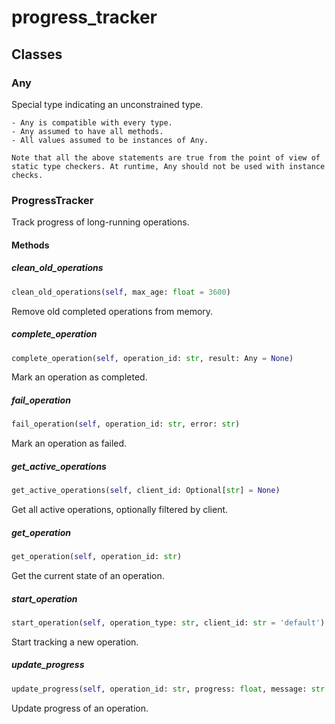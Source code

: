 # progress_tracker

## Classes

### Any

Special type indicating an unconstrained type.

    - Any is compatible with every type.
    - Any assumed to have all methods.
    - All values assumed to be instances of Any.

    Note that all the above statements are true from the point of view of
    static type checkers. At runtime, Any should not be used with instance
    checks.

### ProgressTracker

Track progress of long-running operations.

#### Methods

##### clean_old_operations

```python
clean_old_operations(self, max_age: float = 3600)
```

Remove old completed operations from memory.

##### complete_operation

```python
complete_operation(self, operation_id: str, result: Any = None)
```

Mark an operation as completed.

##### fail_operation

```python
fail_operation(self, operation_id: str, error: str)
```

Mark an operation as failed.

##### get_active_operations

```python
get_active_operations(self, client_id: Optional[str] = None)
```

Get all active operations, optionally filtered by client.

##### get_operation

```python
get_operation(self, operation_id: str)
```

Get the current state of an operation.

##### start_operation

```python
start_operation(self, operation_type: str, client_id: str = 'default')
```

Start tracking a new operation.

##### update_progress

```python
update_progress(self, operation_id: str, progress: float, message: str = None, step: str = None, eta: float = None)
```

Update progress of an operation.

